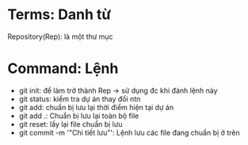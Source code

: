 # Terms: Danh từ
Repository(Rep): là một thư mục 

# Command: Lệnh
- git init: để làm trở thành Rep -> sử dụng đc khi đánh lệnh này
- git status: kiểm tra dự án thay đổi ntn
- git add: chuẩn bị lưu lại thời điểm hiện tại dự án
- git add .: Chuẩn bị lưu lại toàn bộ file
- git reset: lấy lại file chuẩn bị lưu
- git commit -m '"Chi tiết lưu"': Lệnh lưu các file đang chuẩn bị ở trên
